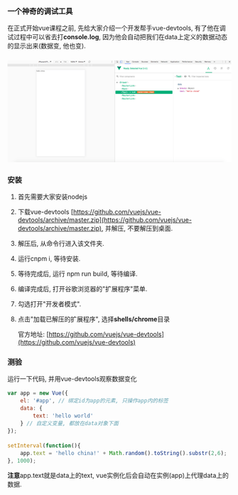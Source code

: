 ### 一个神奇的调试工具

在正式开始vue课程之前, 先给大家介绍一个开发帮手vue-devtools, 有了他在调试过程中可以省去打**console.log**, 因为他会自动把我们在data上定义的数据动态的显示出来\(数据变, 他也变\).

### ![](/assets/vue-devtools.png)

### 安装

1. 首先需要大家安装nodejs
2. 下载vue-devtools [https://github.com/vuejs/vue-devtools/archive/master.zip](https://github.com/vuejs/vue-devtools/archive/master.zip), 并解压, 不要解压到桌面.
3. 解压后, 从命令行进入该文件夹.
4. 运行cnpm i, 等待安装.
5. 等待完成后, 运行 npm run build, 等待编译.
6. 编译完成后, 打开谷歌浏览器的"扩展程序"菜单.
7. 勾选打开"开发者模式".
8. 点击"加载已解压的扩展程序", 选择**shells/chrome**目录

   官方地址: [https://github.com/vuejs/vue-devtools](https://github.com/vuejs/vue-devtools)

### 测验

运行一下代码, 并用vue-devtools观察数据变化

```js
var app = new Vue({
    el: '#app', // 绑定id为app的元素, 只操作app内的标签
    data: {
        text: 'hello world'
    } // 自定义变量, 都放在data对象下面
});

setInterval(function(){
    app.text = 'hello china!' + Math.random().toString().substr(2,6);
}, 1000);
```

**注意**app.text就是data上的text, vue实例化后会自动在实例\(app\)上代理data上的数据.

### 



